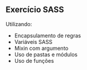 ## Exercício SASS

Utilizando:

- Encapsulamento de regras
- Variáveis SASS
- Mixin com argumento
- Uso de pastas e módulos
- Uso de funções